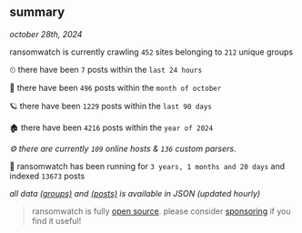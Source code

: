 
## summary
_october 28th, 2024_

ransomwatch is currently crawling `452` sites belonging to `212` unique groups

⏲ there have been `7` posts within the `last 24 hours`

🦈 there have been `496` posts within the `month of october`

🪐 there have been `1229` posts within the `last 90 days`

🏚 there have been `4216` posts within the `year of 2024`

_⚙️ there are currently `109` online hosts & `136` custom parsers._

🦕 ransomwatch has been running for `3 years, 1 months and 20 days` and indexed `13673` posts

_all data  [(groups)](http://ransomwhat.telemetry.ltd/groups) and [(posts)](http://ransomwhat.telemetry.ltd/posts) is available in JSON (updated hourly)_

> ransomwatch is fully [open source](https://github.com/joshhighet/ransomwatch#ransomwatch--). please consider [sponsoring](https://github.com/sponsors/joshhighet) if you find it useful!
